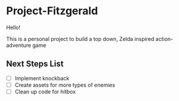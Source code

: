 # Project-Fitzgerald

Hello!

This is a personal project to build a top down, Zelda inspired action-adventure game

## Next Steps List

- [ ] Implement knockback
- [ ] Create assets for more types of enemies
- [ ] Clean up code for hitbox

